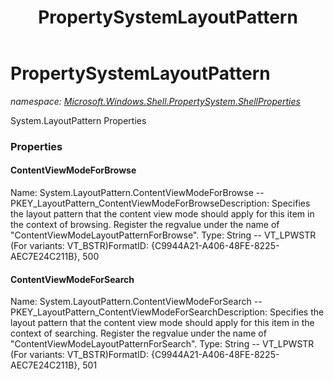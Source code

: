 ﻿---
title: PropertySystemLayoutPattern
---

# PropertySystemLayoutPattern
_namespace: [Microsoft.Windows.Shell.PropertySystem.ShellProperties](N-Microsoft.Windows.Shell.PropertySystem.ShellProperties.html)_

System.LayoutPattern Properties



### Properties

#### ContentViewModeForBrowse
Name: System.LayoutPattern.ContentViewModeForBrowse -- PKEY_LayoutPattern_ContentViewModeForBrowseDescription: Specifies the layout pattern that the content view mode should apply for this item in the context of browsing.
Register the regvalue under the name of "ContentViewModeLayoutPatternForBrowse".
Type: String -- VT_LPWSTR (For variants: VT_BSTR)FormatID: {C9944A21-A406-48FE-8225-AEC7E24C211B}, 500
#### ContentViewModeForSearch
Name: System.LayoutPattern.ContentViewModeForSearch -- PKEY_LayoutPattern_ContentViewModeForSearchDescription: Specifies the layout pattern that the content view mode should apply for this item in the context of searching.
Register the regvalue under the name of "ContentViewModeLayoutPatternForSearch".
Type: String -- VT_LPWSTR (For variants: VT_BSTR)FormatID: {C9944A21-A406-48FE-8225-AEC7E24C211B}, 501

